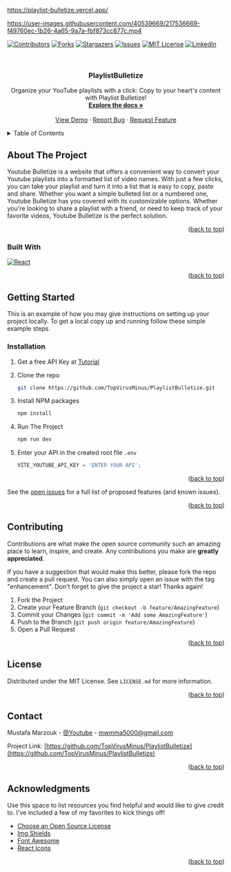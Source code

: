 https://playlist-bulletize.vercel.app/
</br>

https://user-images.githubusercontent.com/40539669/217536669-f49760ec-1b26-4a65-9a7a-fbf873cc877c.mp4

<!-- Improved compatibility of back to top link: See: https://github.com/othneildrew/Best-README-Template/pull/73 -->
<a name="readme-top"></a>
<!--
*** Thanks for checking out the Best-README-Template. If you have a suggestion
*** that would make this better, please fork the repo and create a pull request
*** or simply open an issue with the tag "enhancement".
*** Don't forget to give the project a star!
*** Thanks again! Now go create something AMAZING! :D
-->



<!-- PROJECT SHIELDS -->
<!--
*** I'm using markdown "reference style" links for readability.
*** Reference links are enclosed in brackets [ ] instead of parentheses ( ).
*** See the bottom of this document for the declaration of the reference variables
*** for contributors-url, forks-url, etc. This is an optional, concise syntax you may use.
*** https://www.markdownguide.org/basic-syntax/#reference-style-links
-->
[![Contributors][contributors-shield]][contributors-url]
[![Forks][forks-shield]][forks-url]
[![Stargazers][stars-shield]][stars-url]
[![Issues][issues-shield]][issues-url]
[![MIT License][license-shield]][license-url]
[![LinkedIn][linkedin-shield]][linkedin-url]



<!-- PROJECT LOGO -->
<br />
<div align="center">
  <h3 align="center">PlaylistBulletize</h3>

  <p align="center">
    Organize your YouTube playlists with a click: Copy to your heart's content with Playlist Bulletize!
    <br />
    <a href="https://github.com/TopVirusMinus/PlaylistBulletize"><strong>Explore the docs »</strong></a>
    <br />
    <br />
    <a href="https://github.com/othneildrew/Best-README-Template">View Demo</a>
    ·
    <a href="https://github.com/TopVirusMinus/PlaylistBulletize/issues">Report Bug</a>
    ·
    <a href="https://github.com/TopVirusMinus/PlaylistBulletize/issues">Request Feature</a>
  </p>
</div>



<!-- TABLE OF CONTENTS -->
<details>
  <summary>Table of Contents</summary>
  <ol>
    <li>
      <a href="#about-the-project">About The Project</a>
      <ul>
        <li><a href="#built-with">Built With</a></li>
      </ul>
    </li>
    <li>
      <a href="#getting-started">Getting Started</a>
      <ul>
        <li><a href="#installation">Installation</a></li>
      </ul>
    </li>
    <li><a href="#contributing">Contributing</a></li>
    <li><a href="#license">License</a></li>
    <li><a href="#contact">Contact</a></li>
    <li><a href="#acknowledgments">Acknowledgments</a></li>
  </ol>
</details>



<!-- ABOUT THE PROJECT -->
## About The Project

Youtube Bulletize is a website that offers a convenient way to convert your Youtube playlists into a formatted list of video names. With just a few clicks, you can take your playlist and turn it into a list that is easy to copy, paste and share. Whether you want a simple bulleted list or a numbered one, Youtube Bulletize has you covered with its customizable options. Whether you're looking to share a playlist with a friend, or need to keep track of your favorite videos, Youtube Bulletize is the perfect solution.

<p align="right">(<a href="#readme-top">back to top</a>)</p>



### Built With
[![React][React.js]][React-url]

<p align="right">(<a href="#readme-top">back to top</a>)</p>



<!-- GETTING STARTED -->
## Getting Started

This is an example of how you may give instructions on setting up your project locally.
To get a local copy up and running follow these simple example steps.

### Installation
1. Get a free API Key at [Tutorial](https://blog.hubspot.com/website/how-to-get-youtube-api-key)
2. Clone the repo
   ```sh
   git clone https://github.com/TopVirusMinus/PlaylistBulletize.git
   ```
3. Install NPM packages
   ```sh
   npm install
   ```

4. Run The Project
   ```sh
   npm run dev
   ```

5. Enter your API in the created root file `.env`
   ```js
   VITE_YOUTUBE_API_KEY = 'ENTER YOUR API';
   ```

<p align="right">(<a href="#readme-top">back to top</a>)</p>


See the [open issues](https://github.com/othneildrew/Best-README-Template/issues) for a full list of proposed features (and known issues).

<p align="right">(<a href="#readme-top">back to top</a>)</p>



<!-- CONTRIBUTING -->
## Contributing

Contributions are what make the open source community such an amazing place to learn, inspire, and create. Any contributions you make are **greatly appreciated**.

If you have a suggestion that would make this better, please fork the repo and create a pull request. You can also simply open an issue with the tag "enhancement".
Don't forget to give the project a star! Thanks again!

1. Fork the Project
2. Create your Feature Branch (`git checkout -b feature/AmazingFeature`)
3. Commit your Changes (`git commit -m 'Add some AmazingFeature'`)
4. Push to the Branch (`git push origin feature/AmazingFeature`)
5. Open a Pull Request

<p align="right">(<a href="#readme-top">back to top</a>)</p>



<!-- LICENSE -->
## License

Distributed under the MIT License. See `LICENSE.md` for more information.

<p align="right">(<a href="#readme-top">back to top</a>)</p>



<!-- CONTACT -->
## Contact

Mustafa Marzouk - [@Youtube](https://www.youtube.com/channel/UC8giOecbRtB_szJMiVu_mAQ) - mwmma5000@gmail.com

Project Link: [https://github.com/TopVirusMinus/PlaylistBulletize](https://github.com/TopVirusMinus/PlaylistBulletize)

<p align="right">(<a href="#readme-top">back to top</a>)</p>



<!-- ACKNOWLEDGMENTS -->
## Acknowledgments

Use this space to list resources you find helpful and would like to give credit to. I've included a few of my favorites to kick things off!

* [Choose an Open Source License](https://choosealicense.com)
* [Img Shields](https://shields.io)
* [Font Awesome](https://fontawesome.com)
* [React Icons](https://react-icons.github.io/react-icons/search)

<p align="right">(<a href="#readme-top">back to top</a>)</p>



<!-- MARKDOWN LINKS & IMAGES -->
<!-- https://www.markdownguide.org/basic-syntax/#reference-style-links -->
[contributors-shield]: https://img.shields.io/github/contributors/TopVirusMinus/PlaylistBulletize.svg?style=for-the-badge
[contributors-url]: https://github.com/TopVirusMinus/PlaylistBulletize/graphs/contributors
[forks-shield]: https://img.shields.io/github/forks/TopVirusMinus/PlaylistBulletize.svg?style=for-the-badge
[forks-url]: https://github.com/TopVirusMinus/PlaylistBulletize/network/members
[stars-shield]: https://img.shields.io/github/stars/TopVirusMinus/PlaylistBulletize.svg?style=for-the-badge
[stars-url]: https://github.com/TopVirusMinus/PlaylistBulletize/stargazers
[issues-shield]: https://img.shields.io/github/issues/TopVirusMinus/PlaylistBulletize.svg?style=for-the-badge
[issues-url]: https://github.com/TopVirusMinus/PlaylistBulletize/issues
[license-shield]: https://img.shields.io/github/license/TopVirusMinus/PlaylistBulletize.svg?style=for-the-badge
[license-url]: https://github.com/TopVirusMinus/PlaylistBulletize/blob/master/LICENSE.md
[linkedin-shield]: https://img.shields.io/badge/-LinkedIn-black.svg?style=for-the-badge&logo=linkedin&colorB=555
[linkedin-url]: https://www.linkedin.com/in/mustafa-walid-273b951a9/
[React.js]: https://img.shields.io/badge/React-20232A?style=for-the-badge&logo=react&logoColor=61DAFB
[React-url]: https://reactjs.org/

